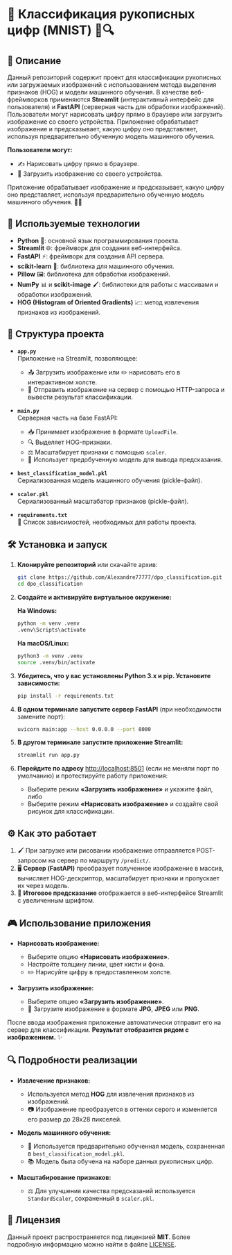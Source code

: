# 🎉 Классификация рукописных цифр (MNIST) 🎨🔍

## 📝 Описание

Данный репозиторий содержит проект для классификации рукописных или загружаемых изображений с использованием метода выделения признаков (HOG) и модели машинного обучения. В качестве веб-фреймворков применяются **Streamlit** (интерактивный интерфейс для пользователя) и **FastAPI** (серверная часть для обработки изображений). Пользователи могут нарисовать цифру прямо в браузере или загрузить изображение со своего устройства. Приложение обрабатывает изображение и предсказывает, какую цифру оно представляет, используя предварительно обученную модель машинного обучения.

**Пользователи могут:**

- ✍️ Нарисовать цифру прямо в браузере.
- 📁 Загрузить изображение со своего устройства.

Приложение обрабатывает изображение и предсказывает, какую цифру оно представляет, используя предварительно обученную модель машинного обучения. 🧠🤖

## 🚀 Используемые технологии

- **Python** 🐍: основной язык программирования проекта.
- **Streamlit** 🌐: фреймворк для создания веб-интерфейса.
- **FastAPI** ⚡: фреймворк для создания API сервера.
- **scikit-learn** 🧪: библиотека для машинного обучения.
- **Pillow** 🖼️: библиотека для обработки изображений.
- **NumPy** 📊 и **scikit-image** 🖌️: библиотеки для работы с массивами и обработки изображений.
- **HOG (Histogram of Oriented Gradients)** 📈: метод извлечения признаков из изображений.

## 📁 Структура проекта

- **`app.py`**  
  Приложение на Streamlit, позволяющее:
  - 📤 Загрузить изображение или ✏️ нарисовать его в интерактивном холсте.
  - 🔄 Отправить изображение на сервер с помощью HTTP-запроса и вывести результат классификации.

- **`main.py`**  
  Серверная часть на базе FastAPI:
  - 📥 Принимает изображение в формате `UploadFile`.
  - 🔍 Выделяет HOG-признаки.
  - ⚖️ Масштабирует признаки с помощью `scaler`.
  - 🎯 Использует предобученную модель для вывода предсказания.

- **`best_classification_model.pkl`**  
  Сериализованная модель машинного обучения (pickle-файл).

- **`scaler.pkl`**  
  Сериализованный масштабатор признаков (pickle-файл).

- **`requirements.txt`**  
  📜 Список зависимостей, необходимых для работы проекта.

## 🛠️ Установка и запуск

1. **Клонируйте репозиторий** или скачайте архив:

   ```bash
   git clone https://github.com/Alexandre77777/dpo_classification.git
   cd dpo_classification
   ```

2. **Создайте и активируйте виртуальное окружение:**

   **На Windows:**

   ```bash
   python -m venv .venv
   .venv\Scripts\activate
   ```

   **На macOS/Linux:**

   ```bash
   python3 -m venv .venv
   source .venv/bin/activate
   ```

3. **Убедитесь, что у вас установлены Python 3.x и pip. Установите зависимости:**

   ```bash
   pip install -r requirements.txt
   ```

4. **В одном терминале запустите сервер FastAPI** (при необходимости замените порт):

   ```bash
   uvicorn main:app --host 0.0.0.0 --port 8000
   ```

5. **В другом терминале запустите приложение Streamlit:**

   ```bash
   streamlit run app.py
   ```

6. **Перейдите по адресу** [http://localhost:8501](http://localhost:8501) (если не меняли порт по умолчанию) и протестируйте работу приложения:

   - Выберите режим **«Загрузить изображение»** и укажите файл, либо
   - Выберите режим **«Нарисовать изображение»** и создайте свой рисунок для классификации.

## ⚙️ Как это работает

1. 🖌️ При загрузке или рисовании изображение отправляется POST-запросом на сервер по маршруту `/predict/`.
2. 🖥️ **Сервер (FastAPI)** преобразует полученное изображение в массив, вычисляет HOG-дескриптор, масштабирует признаки и пропускает их через модель.
3. 🔮 **Итоговое предсказание** отображается в веб-интерфейсе Streamlit с увеличенным шрифтом.

## 🎮 Использование приложения

- **Нарисовать изображение:**
  - Выберите опцию **«Нарисовать изображение»**.
  - Настройте толщину линии, цвет кисти и фона.
  - ✏️ Нарисуйте цифру в предоставленном холсте.

- **Загрузить изображение:**
  - Выберите опцию **«Загрузить изображение»**.
  - 📂 Загрузите изображение в формате **JPG**, **JPEG** или **PNG**.

После ввода изображения приложение автоматически отправит его на сервер для классификации. **Результат отобразится рядом с изображением.** ✨

## 🔍 Подробности реализации

- **Извлечение признаков:**
  - Используется метод **HOG** для извлечения признаков из изображений.
  - 📷 Изображение преобразуется в оттенки серого и изменяется его размер до 28x28 пикселей.

- **Модель машинного обучения:**
  - 🤖 Используется предварительно обученная модель, сохраненная в `best_classification_model.pkl`.
  - 📚 Модель была обучена на наборе данных рукописных цифр.

- **Масштабирование признаков:**
  - ⚖️ Для улучшения качества предсказаний используется `StandardScaler`, сохраненный в `scaler.pkl`.

## 📜 Лицензия

Данный проект распространяется под лицензией **MIT**. Более подробную информацию можно найти в файле [LICENSE](https://mit-license.org/license.txt).
